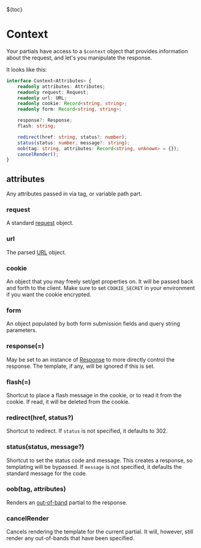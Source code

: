 ${toc}

# Context

Your partials have access to a `$context` object that provides information about the request, and let's you manipulate the response.

It looks like this:

```ts
interface Context<Attributes> {
    readonly attributes: Attributes;
    readonly request: Request;
    readonly url: URL;
    readonly cookie: Record<string, string>;
    readonly form: Record<string, string>;

    response?: Response;
    flash: string;

    redirect(href: string, status?: number);
    status(status: number, message?: string);
    oob(tag: string, attributes: Record<string, unknown> = {});
    cancelRender();
}
```

## attributes

Any attributes passed in via tag, or variable path part.

### request

A standard [request](https://developer.mozilla.org/en-US/docs/Web/API/Request) object.

### url

The parsed [URL](https://developer.mozilla.org/en-US/docs/Web/API/URL) object.


### cookie

An object that you may freely set/get properties on.  It will be passed back and forth to the client.
Make sure to set `COOKIE_SECRET` in your environment if you want the cookie encrypted.

### form

An object populated by both form submission fields and query string parameters.

### response(=)

May be set to an instance of [Response](https://developer.mozilla.org/en-US/docs/Web/API/Response) to more directly control the response.  The template, if any, will be ignored if this is set.

### flash(=)

Shortcut to place a flash message in the cookie, or to read it from the cookie.  If read, it will be deleted from the cookie.

### redirect(href, status?)

Shortcut to redirect.  If `status` is not specified, it defaults to 302.

### status(status, message?)

Shortcut to set the status code and message.  This creates a response, so templating will be bypassed.  If `message` is not specified, it defaults the standard message for the code.

### oob(tag, attributes)

Renders an [out-of-band](https://htmx.org/docs/#oob_swaps) partial to the response.

### cancelRender

Cancels rendering the template for the current partial.  It will, however, still render any out-of-bands that have been specified.
